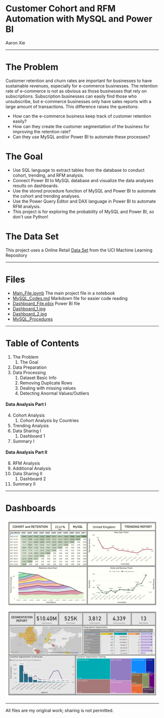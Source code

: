# Customer Cohort and RFM Automation with MySQL and Power BI
Aaron Xie
___

# The Problem
Customer retention and churn rates are important for businesses to have sustainable revenues, especially for e-commerce businesses. The retention rate of e-commerce is not as obvious as those businesses that rely on subscriptions. Subscription businesses can easily find those who unsubscribe, but e-commerce businesses only have sales reports with a large amount of transactions. This difference raises the questions: 
* How can the e-commerce business keep track of customer retention easily? 
* How can they create the customer segmentation of the business for improving the retention rate?
* Can they use MySQL and/or Power BI to automate these processes?

# The Goal
* Use SQL language to extract tables from the database to conduct cohort, trending, and RFM analysis.
* Connect Power BI to MySQL database and visualize the data analyses results on dashboards.
* Use the stored procedure function of MySQL and Power BI to automate the cohort and trending analyses.
* Use the Power Query Editor and DAX language in Power BI to automate RFM analysis.
* This project is for exploring the probability of MySQL and Power BI, so don't use Python!

# The Data Set
This project uses a Online Retail [Data Set](https://archive.ics.uci.edu/ml/datasets/online+retail) from the UCI Machine Learning Repository
___
# Files
* [Main_File.ipynb](https://github.com/aaronxxie/Cohort-RFM-MySQL/blob/main/Main_File.ipynb) The main project file in a notebook
* [MySQL_Codes.md](https://github.com/aaronxxie/Cohort-RFM-MySQL/blob/main/MySQL_Codes.md) Markdown file for easier code reading
* [Dashboard_File.pbix](https://github.com/aaronxxie/Cohort-RFM-MySQL/blob/main/Dashboard_File.pbix) Power BI file
* [Dashboard_1.jpg](https://github.com/aaronxxie/Cohort-RFM-MySQL/blob/main/Dashboard_1.jpg)
* [Dashboard_2.jpg](https://github.com/aaronxxie/Cohort-RFM-MySQL/blob/main/Dashboard_2.jpg)
* [MySQL_Procedures](https://github.com/aaronxxie/Cohort-RFM-MySQL/tree/main/MySQL_Procedures)
___
# Table of Contents
1. The Problem
    1. The Goal
2. Data Preparation
3. Data Processing
    1. Dataset Basic Info
    2. Removing Duplicate Rows
    3. Dealing with missing values
    4. Detecting Anormal Values/Outliers

#### Data Analysis Part I
4. Cohort Analysis
    1. Cohort Analysis by Countries
5. Trending Analysis
6. Data Sharing I
    1. Dashboard 1
7. Summary I

#### Data Analysis Part II
8. RFM Analysis
9. Additional Analysis
10. Data Sharing II
    1. Dashboard 2
11. Summary II
___
# Dashboards
![Dashboard 1](https://github.com/aaronxxie/cohort-RFM-MySQL/blob/main/Dashboard_1.jpg?raw=true)
![Dashboard 2](https://github.com/aaronxxie/Cohort-RFM-MySQL/blob/main/Dashboard_2.jpg?raw=true)
___
All files are my original work; sharing is not permitted.
